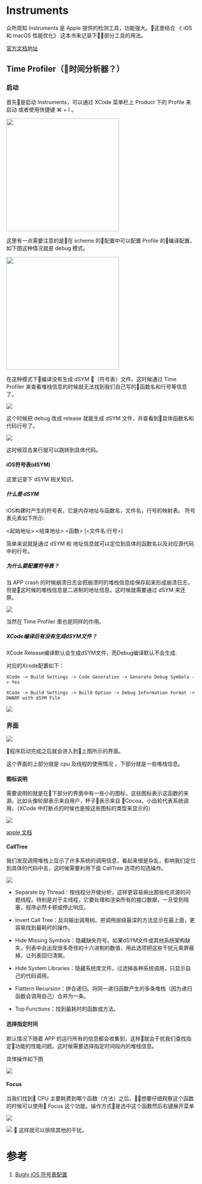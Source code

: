 # Instruments

众所周知 Instruments 是 Apple 提供的检测工具，功能强大。这里结合 《 iOS 和 macOS 性能优化》 这本书来记录下部分工具的用法。

[官方文档地址](https://help.apple.com/instruments/mac/current/#//apple_ref/doc/uid/TP40004652)

## Time Profiler（时间分析器？）

### 启动 
首先是启动 Instruments，可以通过 XCode 菜单栏上 Product 下的 Profile 来启动 或者使用快捷键 ⌘ + I 。 

<img src="./images/instruments_1.png" height="300"></img>

这里有一点需要注意的是在 scheme 的配置中可以配置 Profile 的编译配置，如下图这种情况就是 debug 模式。

<img src="./images/instruments_2.jpg" height="300"></img>

在这种模式下编译没有生成 dSYM （符号表）文件。这时候通过 Time Profiler 来查看堆栈信息的时候就无法找到我们自己写的函数名和行号等信息了。

![](./images/instruments_3.jpg)

这个时候把 debug 改成 release 就能生成 dSYM 文件，并查看到具体函数名和代码行号了。

![](./images/instruments_4.jpg)

这时候双击某行就可以跳转到具体代码。

#### iOS符号表(dSYM)

这里记录下 dSYM 相关知识。

##### 什么是 dSYM
iOS构建时产生的符号表，它是内存地址与函数名，文件名，行号的映射表。 符号表元素如下所示:

<起始地址> <结束地址> <函数> [<文件名:行号>]

简单来说就是通过 dSYM 和 地址信息就可以定位到具体的函数名以及对应源代码中的行号。

##### 为什么要配置符号表？

当 APP crash 的时候崩溃日志会把崩溃时的堆栈信息给保存起来形成崩溃日志，但是这时候的堆栈信息是二进制的地址信息。这时候就需要通过 dSYM 来还原。

![](./images/instruments_5.png)

当然在 Time Profiler 里也是同样的作用。

##### XCode编译后有没有生成dSYM文件？

XCode Release编译默认会生成dSYM文件，而Debug编译默认不会生成.

对应的Xcode配置如下：

`XCode -> Build Settings -> Code Generation -> Generate Debug Symbols -> Yes`

`XCode -> Build Settings -> Build Option -> Debug Information Format -> DWARF with dSYM File`

![](./images/instruments_6.png)

### 界面

![](./images/instruments_7.jpg)

程序启动完成之后就会进入到上图所示的界面。

这个界面的上部分就是 cpu 及线程的使用情况 。下部分就是一些堆栈信息。

#### 图标说明
需要说明的就是在下部分的界面中有一些小的图标，这些图标表示这函数的来源。比如头像轮廓表示来自用户，杯子表示来自 Cocoa，小齿轮代表系统调用。（XCode 中打断点的时候也是按这些图标的类型来显示的）

![](./images/instruments_8.png)

[apple 文档](https://developer.apple.com/library/ios/documentation/DeveloperTools/Conceptual/debugging_with_xcode/chapters/debugging_tools.html#//apple_ref/doc/uid/TP40015022-CH8-SW19)

#### CallTree 

我们发现调用堆栈上显示了许多系统的调用信息，看起来很是杂乱，影响我们定位到具体的代码中去，这时候需要利用下面 CallTree 选项的勾选操作。

![](./images/instruments_9.png)

- Separate by Thread：按线程分开做分析，这样更容易揪出那些吃资源的问题线程。特别是对于主线程，它要处理和渲染所有的接口数据，一旦受到阻塞，程序必然卡顿或停止响应。

- Invert Call Tree：反向输出调用树。把调用层级最深的方法显示在最上面，更容易找到最耗时的操作。

- Hide Missing Symbols：隐藏缺失符号。如果dSYM文件或其他系统架构缺失，列表中会出现很多奇怪的十六进制的数值，用此选项把这些干扰元素屏蔽掉，让列表回归清爽。

- Hide System Libraries：隐藏系统库文件。过滤掉各种系统调用，只显示自己的代码调用。

- Flattern Recursion：拼合递归。将同一递归函数产生的多条堆栈（因为递归函数会调用自己）合并为一条。

- Top Functions：找到最耗时的函数或方法。

#### 选择指定时间

默认情况下随着 APP 的运行所有的信息都会收集到，这样就会干扰我们查找指定功能的性能问题。这时候需要选择指定时间段内的堆栈信息。

具体操作如下图

<img src="./images/instruments_10.gif"></img>

#### Focus

当我们找到 CPU 主要耗费到哪个函数（方法）之后，想要仔细观察这个函数的时候可以使用 Focus 这个功能。操作方式是选中这个函数然后右键展开菜单

![](./images/instruments_11.png)

![](./images/instruments_12.png)

这样就可以排除其他的干扰。

# 参考

1. [Bugly iOS 符号表配置](https://bugly.qq.com/docs/user-guide/symbol-configuration-ios/?v=1508981694992#_2)







